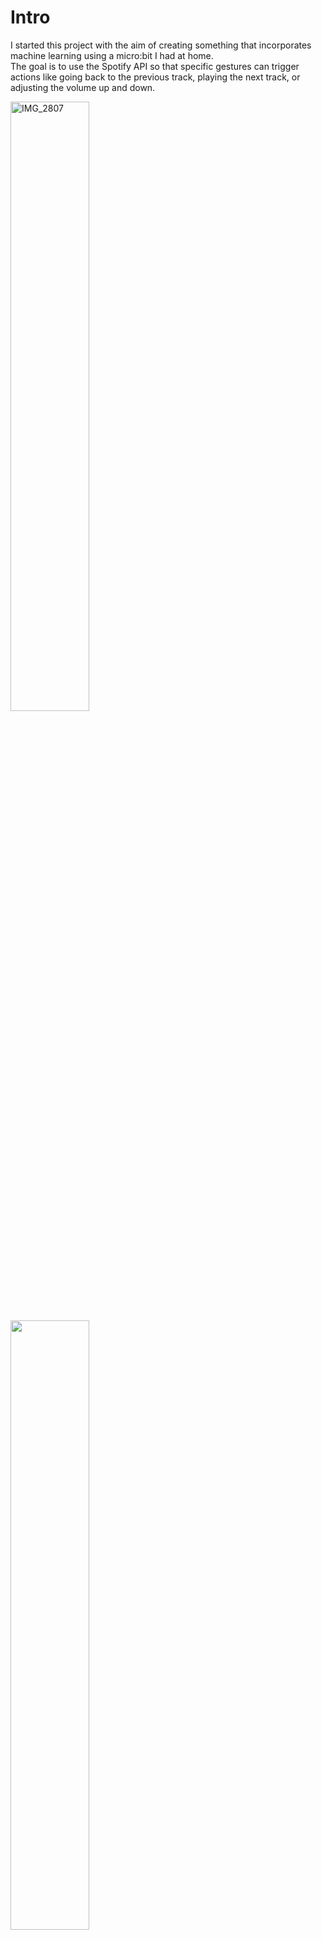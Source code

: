 # Intro
I started this project with the aim of creating something that incorporates machine learning using a micro:bit I had at home. <br>
The goal is to use the Spotify API so that specific gestures can trigger actions like going back to the previous track, playing the next track, or adjusting the volume up and down.

<img src="https://github.com/user-attachments/assets/b23d943d-fa54-4ad5-afda-329d3551cf1a" alt="IMG_2807" width="50%"/>
<img src="https://github.com/user-attachments/assets/fc7138cb-e303-4894-8152-3bbc009396a8" width="50%"/>


# Technology
- microbit (Controller)
- Python 3.11 / HTML / JavaScript
- Web Bluetooth API
- Spotify API 
- Fourier Transform
- CI/CD (Lint)

# Flow

1. Data Collection (Accelerometer) from the microboard
2. Basic data analysis
3. Data preprocessing
4. Algorithm selection
5. Model training
6. Model validation
7. App creation using the Spotify API
8. Real-world testing

# Data Collection via Bluetooth

I collected the following gestures (data)
- up
- down
- right
- left
- circle
- shuffle

<img src="https://github.com/user-attachments/assets/e896b222-0f41-4d9a-958a-a97b49b2ef91" width="80%"/>
<img src="https://github.com/user-attachments/assets/fa6d0056-4bc1-4d2b-b354-b6dfd1d17703" width="80%"/>
<img src="https://github.com/user-attachments/assets/7ce1695e-7057-41f5-899b-aa41d7a951c0" width="80%"/>


# Evalation

### Currently Working on this part


| Model | Data    | Accuracy |
| :---:   | :---: | :---: |
| LSTM | Normal  | ?   |
|  | Normal + FFT  | ?  |
|  | Removed Noise + FFT  | ?   |
| Random Forest | Normal (mean, std, max, min)  | 0.66 |
|  | Normal + FFT (mean, std, max, min) | 0.56 |
|  | Removed Noise + FFT (mean, std, max, min) | 0.54 |


# Test
